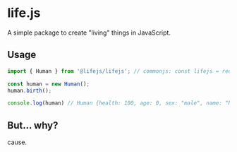 # life.js
A simple package to create "living" things in JavaScript.

## Usage
```js
import { Human } from '@lifejs/lifejs'; // commonjs: const lifejs = require('@lifejs/lifejs');

const human = new Human();
human.birth();

console.log(human) // Human {health: 100, age: 0, sex: "male", name: "Nathan Chandler", alive: true ...}
```

## But... why?
cause.
